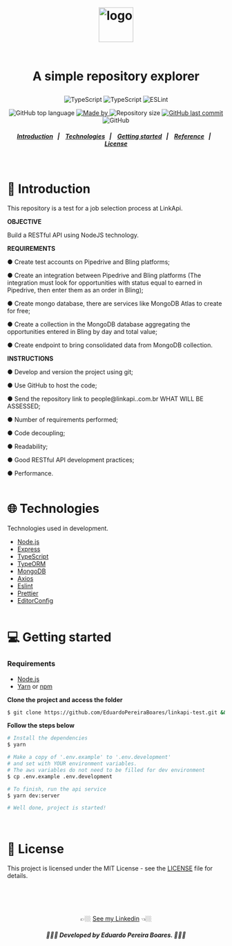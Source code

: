 <h1 align="center">
  <img height="80" align="center" alt="logo" src="src\assets\logo.svg"><br><br>

A simple repository explorer

</h1>

<p align="center">
    <img alt="TypeScript" src="https://img.shields.io/badge/typescript%20-%23007ACC.svg?&style=for-the-badge&logo=typescript&logoColor=white"/>

  <img alt="TypeScript" src="https://img.shields.io/badge/typescript%20-%23007ACC.svg?&style=for-the-badge&logo=typescript&logoColor=white"/>

  <img alt="ESLint" src="https://img.shields.io/badge/ESLint-4B3263?style=for-the-badge&logo=eslint&logoColor=white" />
</p>

<p align="center">
  <img alt="GitHub top language" src="https://img.shields.io/github/languages/top/EduardoPereiraBoares/github-explorer?color=7e3ace">

  <a href="https://www.linkedin.com/in/EduardoPereiraBoares/" target="_blank" rel="noopener noreferrer">
    <img alt="Made by" src="https://img.shields.io/badge/made%20by-Eduardo%20Pereira%20Boares-%23?color=7e3ace">
  </a>

  <img alt="Repository size" src="https://img.shields.io/github/repo-size/EduardoPereiraBoares/github-explorer?color=7e3ace">

  <a href="https://github.com/Group2IntegrationProject/back-end/commits/master">
    <img alt="GitHub last commit" src="https://img.shields.io/github/last-commit/EduardoPereiraBoares/github-explorer?color=7e3ace">
  </a>

   <img alt="GitHub" src="https://img.shields.io/github/license/EduardoPereiraBoares/github-explorer?color=7e3ace">
</p>

<h5 align="center">
  <a href="#-introduction">Introduction</a>&nbsp;&nbsp;&nbsp;|&nbsp;&nbsp;&nbsp;
  <a href="#-technologies">Technologies</a>&nbsp;&nbsp;&nbsp;|&nbsp;&nbsp;&nbsp;
  <a href="#-getting-started">Getting started</a>&nbsp;&nbsp;&nbsp;|&nbsp;&nbsp;&nbsp;
  <a href="#-reference">Reference</a>&nbsp;&nbsp;&nbsp;|&nbsp;&nbsp;&nbsp;
  <a href="#-license">License</a>
</h5><br>

# 📖 Introduction<br>

This repository is a test for a job selection process at LinkApi.

**OBJECTIVE**

Build a RESTful API using NodeJS technology.

**REQUIREMENTS**

● Create test accounts on Pipedrive and Bling platforms;

● Create an integration between Pipedrive and Bling platforms (The integration must look for opportunities with status equal to earned in Pipedrive, then enter them as an order in Bling);

● Create mongo database, there are services like MongoDB Atlas to create for free;

● Create a collection in the MongoDB database aggregating the opportunities entered in Bling by day and total value;

● Create endpoint to bring consolidated data from MongoDB collection.

**INSTRUCTIONS**

● Develop and version the project using git;

● Use GitHub to host the code;

● Send the repository link to people@linkapi..com.br WHAT WILL BE ASSESSED;

● Number of requirements performed;

● Code decoupling;

● Readability;

● Good RESTful API development practices;

● Performance.<br><br>

# 🌐 Technologies<br>

Technologies used in development.

-   [Node.js](https://nodejs.org/en/)
-   [Express](https://expressjs.com/pt-br/)
-   [TypeScript](https://www.typescriptlang.org/)
-   [TypeORM](https://typeorm.io/#/)
-   [MongoDB](https://www.mongodb.com/pt-br)
-   [Axios](https://github.com/axios/axios)
-   [Eslint](https://eslint.org/)
-   [Prettier](https://prettier.io/)
-   [EditorConfig](https://editorconfig.org/)<br><br>

# 💻 Getting started<br>

### Requirements

-   [Node.js](https://nodejs.org/en/)
-   [Yarn](https://classic.yarnpkg.com/) or [npm](https://www.npmjs.com/)

**Clone the project and access the folder**

```bash
$ git clone https://github.com/EduardoPereiraBoares/linkapi-test.git && cd linkapi-test
```

**Follow the steps below**

```bash
# Install the dependencies
$ yarn

# Make a copy of '.env.example' to '.env.development'
# and set with YOUR environment variables.
# The aws variables do not need to be filled for dev environment
$ cp .env.example .env.development

# To finish, run the api service
$ yarn dev:server

# Well done, project is started!
```

<br>

# 📝 License

This project is licensed under the MIT License - see the [LICENSE](LICENSE) file for details.<br><br><br><br><br>

<div align="center">
👉🏼 <a href="https://www.linkedin.com/in/eduardo-pereira-boares/">See my Linkedin</a> 👈🏼
<h5 align="center"> 👨🏻‍💻 Developed by Eduardo Pereira Boares. 👨🏻‍💻</h5>
<div>
